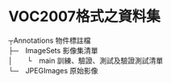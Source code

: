 # VOC2007格式之資料集

┬Annotations   物件標註檔  
├─　ImageSets  影像集清單  
│　　└　main   訓練、驗證、測試及驗證測試清單  
└─　JPEGImages 原始影像  
